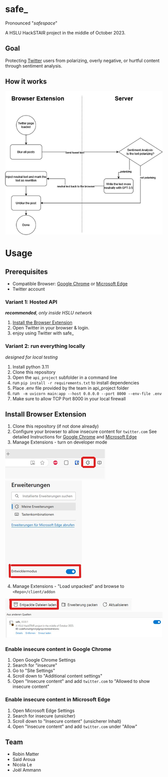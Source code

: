 # safe_
Pronounced "_safespace_"

A HSLU HackSTAIR project in the middle of October 2023.

## Goal
Protecting [Twitter](https://twitter.com) users from polarizing, overly negative, or hurtful content through sentiment analysis.

## How it works

![How it works](assets/howitworks.png)

# Usage

## Prerequisites
- Compatible Browser: [Google Chrome](https://www.google.com/chrome/) or [Microsoft Edge](https://www.microsoft.com/en-us/edge/download)
- Twitter account

### Variant 1: Hosted API
_**recommended**, only inside HSLU network_

1. [Install the Browser Extension](#install-browser-extension)
2. Open Twitter in your browser & login.
3. enjoy using Twitter with safe_


### Variant 2: run everything locally
_designed for local testing_

1. Install python 3.11
2. Clone this repository
3. Open the `api_project` subfolder in a command line
4. run `pip install -r requirements.txt` to install dependencies
5. Place .env file provided by the team in api_project folder
6. run ` -m uvicorn main:app --host 0.0.0.0 --port 8000 --env-file .env`
7. Make sure to allow TCP Port 8000 in your local firewall

## Install Browser Extension
1. Clone this repository (if not done already)
2. Configure your browser to allow insecure content for `twitter.com`
See detailed Instructions for [Google Chrome](#enable-insecure-content-in-google-chrome) and [Microsoft Edge](#enable-insecure-content-in-microsoft-edge)
3. Manage Extensions - turn on developer mode

![extensions](assets/extensions_edge.jpeg)
![dev_mode](assets/devmode_edge.jpeg)

4. Manage Extensions - "Load unpacked" and browse to `<Repo>/client/addon`

![load](assets/load_extension_edge.jpeg)
![success](assets/successfully_loaded_extension_edge.jpeg)


### Enable insecure content in Google Chrome
1. Open Google Chrome Settings
2. Search for "insecure"
3. Go to "Site Settings"
4. Scroll down to "Additional content settings"
5. Open "Insecure content" and add `twitter.com` to "Allowed to show insecure content"

### Enable insecure content in Microsoft Edge
1. Open Microsoft Edge Settings
2. Search for insecure (unsicher)
3. Scroll down to "Insecure content" (unsicherer Inhalt)
4. Open "Insecure content" and add `twitter.com` under "Allow"

## Team
- Robin Matter
- Said Aroua
- Nicola Le
- Joël Ammann
